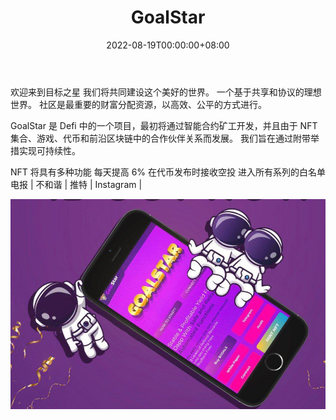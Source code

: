 ﻿---
title: "GoalStar"
description: "dApp 矿工生态系统。 得益于抵押品、NFts 和游戏的支持，您可以获得高达 250% 的存款。 不仅仅是一个简单的矿工"
date: 2022-08-19T00:00:00+08:00
lastmod: 2022-08-19T00:00:00+08:00
draft: false
authors: ["boogArno"]
featuredImage: "goalstar.png"
tags: ["DeFi","GoalStar"]
categories: ["nfts"]
nfts: ["DeFi"]
blockchain: "BSC"
website: "https://dappradar.com/"
twitter: "https://twitter.com/goalstar_?s=11&t=tKfoEEyNJRmRYYO77HyTwQ"
discord: "https://discord.gg/tNDHwAUatP"
telegram: ""
github: ""
youtube: ""
twitch: ""
facebook: ""
instagram: ""
reddit: ""
medium: ""
steam: ""
gitbook: ""
googleplay: ""
appstore: ""
status: "Live"
weight: 
lightgallery: true
toc: true
pinned: false
recommend: false
recommend1: false
---
欢迎来到目标之星
我们将共同建设这个美好的世界。
一个基于共享和协议的理想世界。
社区是最重要的财富分配资源，以高效、公平的方式进行。

GoalStar 是 Defi 中的一个项目，最初将通过智能合约矿工开发，并且由于 NFT 集合、游戏、代币和前沿区块链中的合作伙伴关系而发展。 我们旨在通过附带举措实现可持续性。

NFT 将具有多种功能
每天提高 6%
在代币发布时接收空投
进入所有系列的白名单
电报 | 不和谐 | 推特 | Instagram |

![goalstar-dapp-defi-bsc-image1_1a41c20870a07fc14067808e4603b4a3](goalstar-dapp-defi-bsc-image1_1a41c20870a07fc14067808e4603b4a3.png)